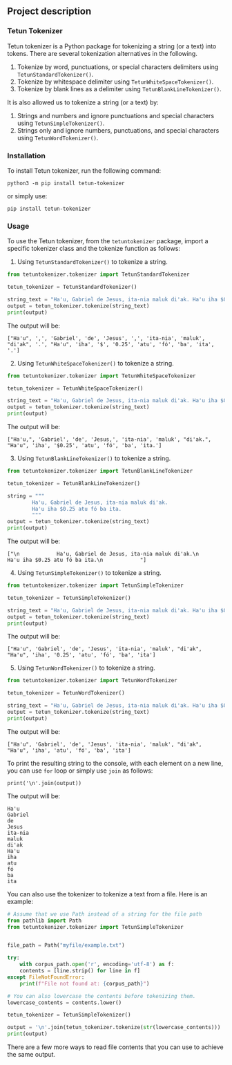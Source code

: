 ## Project description

### Tetun Tokenizer

Tetun tokenizer is a Python package for tokenizing a string (or a text) into tokens. There are several tokenization alternatives in the following.
1. Tokenize by word, punctuations, or special characters delimiters using `TetunStandardTokenizer()`.
2. Tokenize by whitespace delimiter using `TetunWhiteSpaceTokenizer()`.
3. Tokenize by blank lines as a delimiter using `TetunBlankLineTokenizer()`.

It is also allowed us to tokenize a string (or a text) by:
1. Strings and numbers and ignore punctuations and special characters using `TetunSimpleTokenizer()`.
2. Strings only and ignore numbers, punctuations, and special characters using `TetunWordTokenizer()`.


### Installation

To install Tetun tokenizer, run the following command:

```
python3 -m pip install tetun-tokenizer
```

or simply use:

```
pip install tetun-tokenizer
```


### Usage

To use the Tetun tokenizer, from the `tetuntokenizer` package, import a specific tokenizer class and the tokenize function as follows:

1. Using  `TetunStandardTokenizer()` to tokenize a string.

```python
from tetuntokenizer.tokenizer import TetunStandardTokenizer

tetun_tokenizer = TetunStandardTokenizer()

string_text = "Ha'u, Gabriel de Jesus, ita-nia maluk di'ak. Ha'u iha $0.25 atu fó ba ita."
output = tetun_tokenizer.tokenize(string_text)
print(output)
```

The output will be:

```
["Ha'u", ',', 'Gabriel', 'de', 'Jesus', ',', 'ita-nia', 'maluk', "di'ak", '.', "Ha'u", 'iha', '$', '0.25', 'atu', 'fó', 'ba', 'ita', '.']
```

2. Using `TetunWhiteSpaceTokenizer()` to tokenize a string.

```python
from tetuntokenizer.tokenizer import TetunWhiteSpaceTokenizer

tetun_tokenizer = TetunWhiteSpaceTokenizer()

string_text = "Ha'u, Gabriel de Jesus, ita-nia maluk di'ak. Ha'u iha $0.25 atu fó ba ita."
output = tetun_tokenizer.tokenize(string_text)
print(output)
```

The output will be:

```
["Ha'u,", 'Gabriel', 'de', 'Jesus,', 'ita-nia', 'maluk', "di'ak.", "Ha'u", 'iha', '$0.25', 'atu', 'fó', 'ba', 'ita.']
```

3. Using `TetunBlankLineTokenizer()` to tokenize a string.

```python
from tetuntokenizer.tokenizer import TetunBlankLineTokenizer

tetun_tokenizer = TetunBlankLineTokenizer()

string = """
        Ha'u, Gabriel de Jesus, ita-nia maluk di'ak.
        Ha'u iha $0.25 atu fó ba ita.
        """
output = tetun_tokenizer.tokenize(string_text)
print(output)
```

The output will be:

```
["\n            Ha'u, Gabriel de Jesus, ita-nia maluk di'ak.\n            Ha'u iha $0.25 atu fó ba ita.\n            "]
```

4. Using `TetunSimpleTokenizer()` to tokenize a string.

```python
from tetuntokenizer.tokenizer import TetunSimpleTokenizer

tetun_tokenizer = TetunSimpleTokenizer()

string_text = "Ha'u, Gabriel de Jesus, ita-nia maluk di'ak. Ha'u iha $0.25 atu fó ba ita."
output = tetun_tokenizer.tokenize(string_text)
print(output)
```

The output will be:

```
["Ha'u", 'Gabriel', 'de', 'Jesus', 'ita-nia', 'maluk', "di'ak", "Ha'u", 'iha', '0.25', 'atu', 'fó', 'ba', 'ita']
```

5. Using `TetunWordTokenizer()` to tokenize a string.

```python
from tetuntokenizer.tokenizer import TetunWordTokenizer

tetun_tokenizer = TetunWordTokenizer()

string_text = "Ha'u, Gabriel de Jesus, ita-nia maluk di'ak. Ha'u iha $0.25 atu fó ba ita."
output = tetun_tokenizer.tokenize(string_text)
print(output)
```

The output will be:

```
["Ha'u", 'Gabriel', 'de', 'Jesus', 'ita-nia', 'maluk', "di'ak", "Ha'u", 'iha', 'atu', 'fó', 'ba', 'ita']
```

To print the resulting string to the console, with each element on a new line, you can use `for` loop or simply use `join` as follows:

```
print('\n'.join(output))
```

The output will be:

```
Ha'u
Gabriel
de
Jesus
ita-nia
maluk
di'ak
Ha'u
iha
atu
fó
ba
ita
```

You can also use the tokenizer to tokenize a text from a file. Here is an example:

```python
# Assume that we use Path instead of a string for the file path
from pathlib import Path
from tetuntokenizer.tokenizer import TetunSimpleTokenizer


file_path = Path("myfile/example.txt")

try:
    with corpus_path.open('r', encoding='utf-8') as f:
    contents = [line.strip() for line in f]
except FileNotFoundError:
    print(f"File not found at: {corpus_path}")

# You can also lowercase the contents before tokenizing them.
lowercase_contents = contents.lower()

tetun_tokenizer = TetunSimpleTokenizer()

output = '\n'.join(tetun_tokenizer.tokenize(str(lowercase_contents)))
print(output)

```

There are a few more ways to read file contents that you can use to achieve the same output.